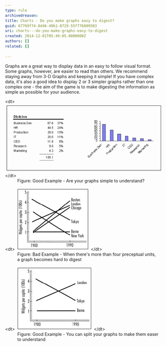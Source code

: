 ```yaml
---
type: rule
archivedreason: 
title: Charts - Do you make graphs easy to digest?
guid: 67769f74-8d46-49b1-8729-55f776809503
uri: charts---do-you-make-graphs-easy-to-digest
created: 2014-12-01T05:49:05.0000000Z
authors: []
related: []

---
```


Graphs are a great way to display data in an easy to follow visual format. Some                      graphs, however, are easier to read than others. We recommend staying away from                      3-D Graphs and keeping it simple! If you have complex data, it's also a good                      idea to display 2 or 3 simpler graphs rather than one complex one - the aim of                      the game is to make digesting the information as simple as possible for your                      audience.

<!--endintro-->
<dl class="goodImage">&lt;dt&gt; 
      <img border="1" alt="Understandable Graphs" src="../../assets/Graph.jpg" style="margin:5px;">
   &lt;/dt&gt;<dd> Figure: Good Example - Are your graphs simple to understand?</dd></dl><dl class="badImage">&lt;dt&gt; 
      <img border="1" alt="Understandable Graphs" src="../../assets/badGraph.jpg" style="margin:5px;">
   &lt;/dt&gt;<dd> Figure: Bad Example - When there's more than four preceptual units, a graph becomes hard to digest</dd></dl><dl class="goodImage">&lt;dt&gt; 
      <img border="1" alt="Understandable Graphs" src="../../assets/GoodGraph.jpg" style="margin:5px;">
   &lt;/dt&gt;<dd> Figure: Good Example - You can split your graphs to make them easer to understand</dd></dl>
